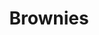 ---
title: Brownies
metadata:
  course: Treat
  servings: '16'
  title: Brownies
ingredients:
- name: salt
  amount: 0.5 tsp
- name: baking powder
  amount: 1 tsp
- name: vanilla essence
  amount: 1 tbsp
- name: peanut butter
  amount: 590 g
- name: maple syrup
  amount: 320 g
- name: cacao powder
  amount: 65g
- name: eggs
  amount: '2'
- name: chocolate chips
  amount: 75g
- name: dates
  amount: 45g
cookware:
- name: mixing bowl
- name: whisk
- name: spoon
- name: deep baking tray
- name: baking paper
steps:
- description: Preheat the oven to 180C then grab a mixing bowl and whisk the maple
    syrup, dates and peanut butter until they're combined.
- description: Add the eggs and vanilla essence and whisk some more.
- description: Stir in the cacao powder, baking powder and salt with a spoon. Mix
    well until it's all the same colour.
- description: Stir in the toppings. I like to use chocolate chips.
- description: Line a deep baking tray with baking paper and spread the mixture evenly
    across it. And put it in the oven for 20 minutes, or until slightly golden.
- description: Leave to cool and then slice into 16 even portions.

---